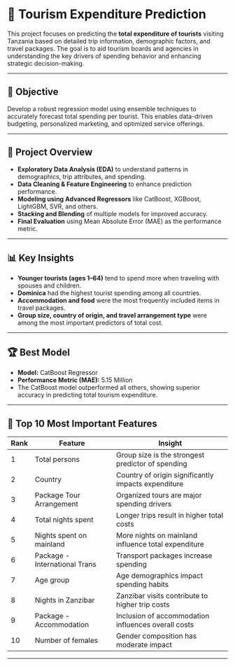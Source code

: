 # 🧠 Tourism Expenditure Prediction

This project focuses on predicting the **total expenditure of tourists** visiting Tanzania based on detailed trip information, demographic factors, and travel packages. The goal is to aid tourism boards and agencies in understanding the key drivers of spending behavior and enhancing strategic decision-making.

---

## 🎯 Objective

Develop a robust regression model using ensemble techniques to accurately forecast total spending per tourist. This enables data-driven budgeting, personalized marketing, and optimized service offerings.

---

## 🧪 Project Overview

- **Exploratory Data Analysis (EDA)** to understand patterns in demographics, trip attributes, and spending.
- **Data Cleaning & Feature Engineering** to enhance prediction performance.
- **Modeling using Advanced Regressors** like CatBoost, XGBoost, LightGBM, SVR, and others.
- **Stacking and Blending** of multiple models for improved accuracy.
- **Final Evaluation** using Mean Absolute Error (MAE) as the performance metric.

---

## 📊 Key Insights

- **Younger tourists (ages 1–64)** tend to spend more when traveling with spouses and children.
- **Dominica** had the highest tourist spending among all countries.
- **Accommodation and food** were the most frequently included items in travel packages.
- **Group size, country of origin, and travel arrangement type** were among the most important predictors of total cost.

---

## 🏆 Best Model

- **Model:** CatBoost Regressor  
- **Performance Metric (MAE):** 5.15 Million  
- The CatBoost model outperformed all others, showing superior accuracy in predicting total tourism expenditure.

---

## 🧠 Top 10 Most Important Features

| Rank | Feature                      | Insight                                                             |
|------|------------------------------|---------------------------------------------------------------------|
| 1    | Total persons                | Group size is the strongest predictor of spending                   |
| 2    | Country                      | Country of origin significantly impacts expenditure                 |
| 3    | Package Tour Arrangement     | Organized tours are major spending drivers                          |
| 4    | Total nights spent           | Longer trips result in higher total costs                           |
| 5    | Nights spent on mainland     | More nights on mainland influence total expenditure                 |
| 6    | Package - International Trans| Transport packages increase spending                                |
| 7    | Age group                    | Age demographics impact spending habits                             |
| 8    | Nights in Zanzibar           | Zanzibar visits contribute to higher trip costs                     |
| 9    | Package - Accommodation      | Inclusion of accommodation influences overall costs                 |
| 10   | Number of females            | Gender composition has moderate impact                              |

---

